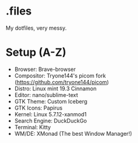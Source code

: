 # .files
My dotfiles, very messy.

# Setup (A-Z)
* Browser: Brave-browser
* Compositor: Tryone144's picom fork (https://github.com/tryone144/picom)
* Distro: Linux mint 19.3 Cinnamon
* Editor: nano/sublime-text
* GTK Theme: Custom Iceberg
* GTK Icons: Papirus
* Kernel: Linux 5.7.12-xanmod1
* Search Engine: DuckDuckGo
* Terminal: Kitty
* WM/DE: XMonad (The best Window Manager!)
